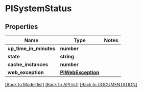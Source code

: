 # PISystemStatus

## Properties
Name | Type | Notes
------------ | ------------- | -------------
**up_time_in_minutes** | **number**
**state** | **string**
**cache_instances** | **number**
**web_exception** | **[**PIWebException**](../models/PIWebException.md)**

[[Back to Model list]](../../DOCUMENTATION.md#documentation-for-models) [[Back to API list]](../../DOCUMENTATION.md#documentation-for-api-endpoints) [[Back to DOCUMENTATION]](../../DOCUMENTATION.md)
